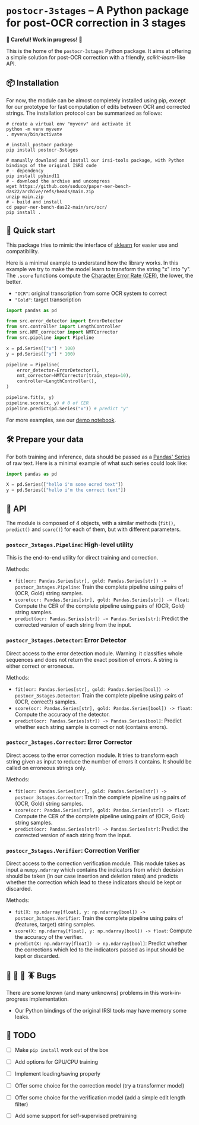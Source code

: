 # `postocr-3stages` – A Python package for post-OCR correction in 3 stages

**🚧 Careful! Work in progress! 🚧**

This is the home of the `postocr-3stages` Python package.
It aims at offering a simple solution for post-OCR correction with a friendly, *scikit-learn*-like API.


## 📦 Installation
For now, the module can be almost completely installed using pip, except for our prototype for fast computation of edits between OCR and corrected strings.
The installation protocol can be summarized as follows:

```shell
# create a virtual env "myvenv" and activate it
python -m venv myvenv 
. myvenv/bin/activate

# install postocr package
pip install postocr-3stages

# manually download and install our irsi-tools package, with Python bindings of the original ISRI code
# - dependency
pip install pybind11
# - download the archive and uncompress
wget https://github.com/soduco/paper-ner-bench-das22/archive/refs/heads/main.zip
unzip main.zip
# - build and install
cd paper-ner-bench-das22-main/src/ocr/
pip install .
```


## 🚀 Quick start

This package tries to mimic the interface of [sklearn](https://scikit-learn.org/stable/) for easier use and compatibility.

Here is a minimal example to understand how the library works. In this example we try to make the model learn to transform the string "x" into "y".
The `.score` functions compute the [Character Error Rate (CER)](https://huggingface.co/spaces/evaluate-metric/cer), the lower, the better.

- `"OCR"`: original transcription from some OCR system to correct
- `"Gold"`: target transcription

```python
import pandas as pd

from src.error_detector import ErrorDetector
from src.controller import LengthController
from src.NMT_corrector import NMTCorrector
from src.pipeline import Pipeline

x = pd.Series(["x"] * 100)
y = pd.Series(["y"] * 100)

pipeline = Pipeline(
    error_detector=ErrorDetector(),
    nmt_corrector=NMTCorrector(train_steps=10),
    controller=LengthController(),
)

pipeline.fit(x, y)
pipeline.score(x, y) # 0 of CER
pipeline.predict(pd.Series("x")) # predict "y"
```

For more examples, see our [demo notebook](notebooks/demo.ipynb).


## 🛠️ Prepare your data
For both training and inference, data should be passed as a [Pandas' Series](https://pandas.pydata.org/docs/reference/api/pandas.Series.html) of raw text.
Here is a minimal example of what such series could look like:
```python
import pandas as pd

X = pd.Series(["hello i'm some ocred text"])
y = pd.Series(["hello i'm the correct text"])
```


## 🔧 API

The module is composed of 4 objects, with a similar methods (`fit()`, `predict()` and `score()`) for each of them, but with different parameters.

### `postocr_3stages.Pipeline`: High-level utility
This is the end-to-end utility for direct training and correction.

Methods:

- `fit(ocr: Pandas.Series[str], gold: Pandas.Series[str]) -> postocr_3stages.Pipeline`: Train the complete pipeline using pairs of (OCR, Gold) string samples.
- `score(ocr: Pandas.Series[str], gold: Pandas.Series[str]) -> float`: Compute the CER of the complete pipeline using pairs of (OCR, Gold) string samples.
- `predict(ocr: Pandas.Series[str]) -> Pandas.Series[str]`: Predict the corrected version of each string from the input.

### `postocr_3stages.Detector`: Error Detector
Direct access to the error detection module. Warning: it classifies whole sequences and does not return the exact position of errors. A string is either correct or erroneous.

Methods:

- `fit(ocr: Pandas.Series[str], gold: Pandas.Series[bool]) -> postocr_3stages.Detector`: Train the complete pipeline using pairs of (OCR, correct?) samples.
- `score(ocr: Pandas.Series[str], gold: Pandas.Series[bool]) -> float`: Compute the accuracy of the detector.
- `predict(ocr: Pandas.Series[str]) -> Pandas.Series[bool]`: Predict whether each string sample is correct or not (contains errors).

### `postocr_3stages.Corrector`: Error Corrector
Direct access to the error correction module. It tries to transform each string given as input to reduce the number of errors it contains. It should be called on erroneous strings only.

Methods:

- `fit(ocr: Pandas.Series[str], gold: Pandas.Series[str]) -> postocr_3stages.Corrector`: Train the complete pipeline using pairs of (OCR, Gold) string samples.
- `score(ocr: Pandas.Series[str], gold: Pandas.Series[str]) -> float`: Compute the CER of the complete pipeline using pairs of (OCR, Gold) string samples.
- `predict(ocr: Pandas.Series[str]) -> Pandas.Series[str]`: Predict the corrected version of each string from the input.

### `postocr_3stages.Verifier`: Correction Verifier
Direct access to the correction verification module. This module takes as input a `numpy.ndarray` which contains the indicators from which decision should be taken (in our case insertion and deletion rates) and predicts whether the correction which lead to these indicators should be kept or discarded.

Methods:

- `fit(X: np.ndarray[float], y: np.ndarray[bool]) -> postocr_3stages.Verifier`: Train the complete pipeline using pairs of (features, target) string samples.
- `score(X: np.ndarray[float], y: np.ndarray[bool]) -> float`: Compute the accuracy of the verifier.
- `predict(X: np.ndarray[float]) -> np.ndarray[bool]`: Predict whether the corrections which led to the indicators passed as input should be kept or discarded.


## 🐛 🐞 🦗 🪳 Bugs
There are some known (and many unknowns) problems in this work-in-progress implementation.

- Our Python bindings of the original IRSI tools may have memory some leaks.


## 📝 TODO

- [ ] Make `pip install` work out of the box
- [ ] Add options for GPU/CPU training
- [ ] Implement loading/saving properly
- [ ] Offer some choice for the correction model (try a transformer model)
- [ ] Offer some choice for the verification model (add a simple edit length filter)
- [ ] Add some support for self-supervised pretraining

